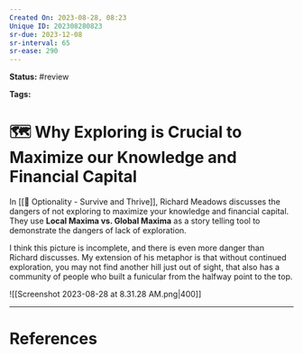 ```yaml
---
Created On: 2023-08-28, 08:23
Unique ID: 202308280823
sr-due: 2023-12-08
sr-interval: 65
sr-ease: 290
---
```

**Status:** #review 

**Tags:** 

# 🗺️ Why Exploring is Crucial to Maximize our Knowledge and Financial Capital

In [[📗 Optionality - Survive and Thrive]], Richard Meadows discusses the dangers of not exploring to maximize your knowledge and financial capital. They use **Local Maxima vs. Global Maxima** as a story telling tool to demonstrate the dangers of lack of exploration. 


I think this picture is incomplete, and there is even more danger than Richard discusses. My extension of his metaphor is that without continued exploration, you may not find another hill just out of sight, that also has a community of people who built a funicular from the halfway point to the top. 

![[Screenshot 2023-08-28 at 8.31.28 AM.png|400]]

---
# References
